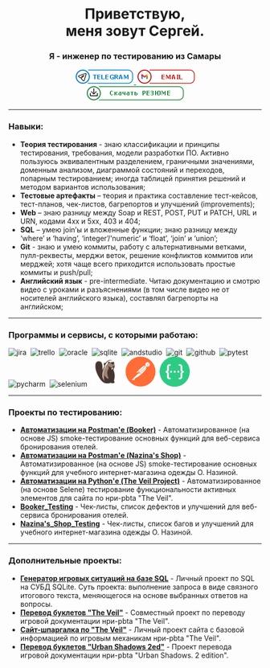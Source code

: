 <div id="header" align="center"> 
  <h1>Приветствую,<br> меня зовут Сергей.</h1>
  <h3>Я - инженер по тестированию из Самары</h3>
</div>
<div id="socias" align="center">
	<a href="https://t.me/Lapchatiy_Kys">
    		<img src="https://github.com/OQASergey/OQASergey/raw/main/pic/tg.png" alt="Telegram"/>
	</a>
	<a href="mailto:sergey.qa.63@gmail.com">
    		<img src="https://github.com/OQASergey/OQASergey/raw/main/pic/ml.png" alt="Mail"/>
	</a>
</div>
<div id="resume" align="center">
	<a href="https://github.com/OQASergey/OQASergey/raw/main/OQASergey's_resume.pdf" download>
		<img src="https://github.com/OQASergey/OQASergey/raw/main/pic/rm.png" Alt="Resume"/>
	</a>
</div>

---
### Навыки:

- **Теория тестирования** - знаю классификации и принципы тестирования, требования, модели разработки ПО. Активно
пользуюсь эквивалентным разделением, граничными значениями, доменным анализом, диаграммой состояний и
переходов, попарным тестированием; иногда таблицей принятия решений и методом вариантов использования;<br>
- **Тестовые артефакты** – теория и практика составление тест-кейсов, тест-планов, чек-листов, багрепортов и
улучшений (improvements);<br>
- **Web** – знаю разницу между Soap и REST, POST, PUT и PATCH, URL и URN, кодами 4xx и 5xx, 403 и 404;<br>
- **SQL** – умею join’ы и вложенные функции; знаю разницу между ‘where’ и ‘having’, ‘integer’/’numeric’ и ‘float’, ‘join’ и
‘union’;<br>
- **Git** - знаю и умею коммиты, работу с альтернативными ветками, пулл-реквесты, мерджи веток, решение конфликтов коммитов или
мерджей; хотя чаще всего приходится использовать простые коммиты и push/pull;<br>
- **Английский язык** - pre-intermediate. Читаю документацию и смотрю видео с уроками и разъяснениями (в том числе
видео не от носителей английского языка), составлял багрепорты на английском;

---

### Программы и сервисы, с которыми работаю:<br>

<img src="https://cdn.jsdelivr.net/gh/devicons/devicon/icons/jira/jira-original-wordmark.svg" title="jira" height="50"/>&nbsp;
<img src="https://cdn.jsdelivr.net/gh/devicons/devicon/icons/trello/trello-plain-wordmark.svg" title="trello" height="70"/>&nbsp;
<img src="https://cdn.jsdelivr.net/gh/devicons/devicon/icons/oracle/oracle-original.svg" title="oracle" height="70"/>&nbsp;
<img src="https://cdn.jsdelivr.net/gh/devicons/devicon/icons/sqlite/sqlite-original-wordmark.svg" title="sqlite" height="70"/>&nbsp;
<img src="https://cdn.jsdelivr.net/gh/devicons/devicon/icons/androidstudio/androidstudio-original-wordmark.svg" title="andstudio" height="70"/>&nbsp;
<img src="https://cdn.jsdelivr.net/gh/devicons/devicon/icons/git/git-original-wordmark.svg" title="git" height="70"/>&nbsp;
<img src="https://cdn.jsdelivr.net/gh/devicons/devicon/icons/github/github-original-wordmark.svg" title="github" height="60"/>&nbsp;
<img src="https://cdn.jsdelivr.net/gh/devicons/devicon/icons/pytest/pytest-original-wordmark.svg" title="pytest" height="60"/>&nbsp;
<img src="https://cdn.jsdelivr.net/gh/devicons/devicon/icons/pycharm/pycharm-original-wordmark.svg" title="pycharm" height="60"/>&nbsp;
<img src="https://cdn.jsdelivr.net/gh/devicons/devicon/icons/selenium/selenium-original.svg" title="selenium" height="50"/>&nbsp;
<img src="https://raw.githubusercontent.com/qajenna/qajenna/main/icons/DBeaver.png" title="dbeaver" height="60"/>&nbsp;
<img src="https://raw.githubusercontent.com/qajenna/qajenna/main/icons/Postman.png" title="postman" height="60"/>&nbsp;
<img src="https://github.com/qajenna/qajenna/raw/main/icons/swagger.png" title="swagger" height="60"/>&nbsp;

---
### Проекты по тестированию:

- **[Автоматизации на Postman'е (Booker)](https://github.com/OQASergey/Restful_Booking-automation_Postman#readme)** - Автоматизированное (на основе JS) smoke-тестирование основных функций для веб-сервиса бронирования отелей.<br>
- **[Автоматизации на Postman'е (Nazina's Shop)](https://github.com/OQASergey/Nazina-s_Shop-automation_Postman#readme)** - Автоматизированное (на основе JS) smoke-тестирование основных функций для учебного интернет-магазина одежды О. Назиной.<br>
- **[Автоматизации на Python'е (The Veil Project)](https://github.com/OQASergey/The_Veil_site_func_tests/tree/master)** - Автоматизированное (на основе Selene) тестирование функциональности активных элементов для сайта по нри-pbta "The Veil".
- **[Booker_Testing](https://github.com/OQASergey/Restful-Booker_Testing#readme)** - Чек-листы, список дефектов и улучшений для веб-сервиса бронирования отелей.<br>
- **[Nazina's_Shop_Testing](https://github.com/OQASergey/Nazinas_Shop_Testing#readme)** - Чек-листы, список багов и улучшений для учебного интернет-магазина одежды О. Назиной.<br>

---
### Дополнительные проекты:
- **[Генератор игровых ситуаций на базе SQL](https://github.com/OQASergey/SQLite_project-Monsterhearts_spell#readme)** - Личный проект по SQL на СУБД SQLite. Суть проекта: выполнение запроса в виде связного итогового текста, меняющегося на основе выбранных ответов на вопросы.<br>
- **[Перевод буклетов "The Veil"](https://github.com/OQASergey/veil_playbook_data)** - Совместный проект по переводу игровой документации нри-pbta "The Veil". <br>
- **[Сайт-шпаргалка по "The Veil"](https://github.com/OQASergey/The_Veil_site#readme)** - Личный проект сайта с базовой информацией по игровым механикам нри-pbta "The Veil". <br>
- **[Перевод буклетов "Urban Shadows 2ed"](https://github.com/OQASergey/U_Shad_2ed_Rus#readme)** - Проект перевода игровой документации нри-pbta "Urban Shadows. 2 edition".

